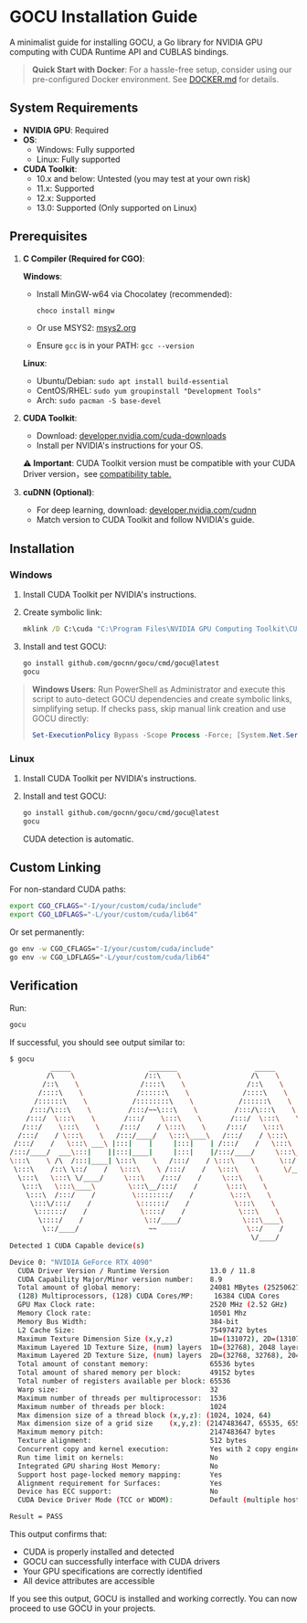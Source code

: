 # GOCU Installation Guide

A minimalist guide for installing GOCU, a Go library for NVIDIA GPU computing with CUDA Runtime API and CUBLAS bindings.
> **Quick Start with Docker**: For a hassle-free setup, consider using our pre-configured Docker environment. See [DOCKER.md](DOCKER.md) for details.

## System Requirements

- **NVIDIA GPU**: Required
- **OS**:
  - Windows: Fully supported
  - Linux: Fully supported
- **CUDA Toolkit**:
  - 10.x and below: Untested (you may test at your own risk)
  - 11.x: Supported
  - 12.x: Supported
  - 13.0: Supported (Only supported on Linux)

## Prerequisites

1. **C Compiler (Required for CGO)**:

   **Windows**:
   - Install MinGW-w64 via Chocolatey (recommended):

     ```cmd
     choco install mingw
     ```

   - Or use MSYS2: [msys2.org](https://www.msys2.org/)

   - Ensure `gcc` is in your PATH: `gcc --version`

   **Linux**:
   - Ubuntu/Debian: `sudo apt install build-essential`
   - CentOS/RHEL: `sudo yum groupinstall "Development Tools"`
   - Arch: `sudo pacman -S base-devel`

2. **CUDA Toolkit**:
   - Download: [developer.nvidia.com/cuda-downloads](https://developer.nvidia.com/cuda-downloads)
   - Install per NVIDIA's instructions for your OS.

   **⚠️ Important**: CUDA Toolkit version must be compatible with your CUDA Driver version，see [compatibility table.](https://docs.nvidia.com/cuda/cuda-toolkit-release-notes/index.html#cuda-major-component-versions)

3. **cuDNN (Optional)**:

   - For deep learning, download: [developer.nvidia.com/cudnn](https://developer.nvidia.com/cudnn)
   - Match version to CUDA Toolkit and follow NVIDIA's guide.

## Installation

### Windows

1. Install CUDA Toolkit per NVIDIA's instructions.
2. Create symbolic link:

   ```cmd
   mklink /D C:\cuda "C:\Program Files\NVIDIA GPU Computing Toolkit\CUDA\v12.0"
   ```

3. Install and test GOCU:

   ```bash
   go install github.com/gocnn/gocu/cmd/gocu@latest
   gocu
   ```

> **Windows Users**: Run PowerShell as Administrator and execute this script to auto-detect GOCU dependencies and create symbolic links, simplifying setup. If checks pass, skip manual link creation and use GOCU directly:
>
> ```powershell
> Set-ExecutionPolicy Bypass -Scope Process -Force; [System.Net.ServicePointManager]::SecurityProtocol = [System.Net.ServicePointManager]::SecurityProtocol -bor 3072; iex ((New-Object System.Net.WebClient).DownloadString('https://raw.githubusercontent.com/gocnn/gocu/main/setup.ps1'))
> ```

### Linux

1. Install CUDA Toolkit per NVIDIA's instructions.
2. Install and test GOCU:

   ```bash
   go install github.com/gocnn/gocu/cmd/gocu@latest
   gocu
   ```

   CUDA detection is automatic.

## Custom Linking

For non-standard CUDA paths:

```bash
export CGO_CFLAGS="-I/your/custom/cuda/include"
export CGO_LDFLAGS="-L/your/custom/cuda/lib64"
```

Or set permanently:

```bash
go env -w CGO_CFLAGS="-I/your/custom/cuda/include"
go env -w CGO_LDFLAGS="-L/your/custom/cuda/lib64"
```

## Verification

Run:

```bash
gocu
```

If successful, you should see output similar to:

```bash
$ gocu
          _____                   _______                   _____                    _____
         /\    \                 /::\    \                 /\    \                  /\    \
        /::\    \               /::::\    \               /::\    \                /::\____\
       /::::\    \             /::::::\    \             /::::\    \              /:::/    /
      /::::::\    \           /::::::::\    \           /::::::\    \            /:::/    /
     /:::/\:::\    \         /:::/~~\:::\    \         /:::/\:::\    \          /:::/    /
    /:::/  \:::\    \       /:::/    \:::\    \       /:::/  \:::\    \        /:::/    /
   /:::/    \:::\    \     /:::/    / \:::\    \     /:::/    \:::\    \      /:::/    /
  /:::/    / \:::\    \   /:::/____/   \:::\____\   /:::/    / \:::\    \    /:::/    /      _____
 /:::/    /   \:::\ ___\ |:::|    |     |:::|    | /:::/    /   \:::\    \  /:::/____/      /\    \
/:::/____/  ___\:::|    ||:::|____|     |:::|    |/:::/____/     \:::\____\|:::|    /      /::\____\
\:::\    \ /\  /:::|____| \:::\    \   /:::/    / \:::\    \      \::/    /|:::|____\     /:::/    /
 \:::\    /::\ \::/    /   \:::\    \ /:::/    /   \:::\    \      \/____/  \:::\    \   /:::/    /
  \:::\   \:::\ \/____/     \:::\    /:::/    /     \:::\    \               \:::\    \ /:::/    /
   \:::\   \:::\____\        \:::\__/:::/    /       \:::\    \               \:::\    /:::/    /
    \:::\  /:::/    /         \::::::::/    /         \:::\    \               \:::\__/:::/    /
     \:::\/:::/    /           \::::::/    /           \:::\    \               \::::::::/    /
      \::::::/    /             \::::/    /             \:::\    \               \::::::/    /
       \::::/    /               \::/____/               \:::\____\               \::::/    /
        \::/____/                 ~~                      \::/    /                \::/____/
                                                           \/____/                  ~~
Detected 1 CUDA Capable device(s)

Device 0: "NVIDIA GeForce RTX 4090"
  CUDA Driver Version / Runtime Version          13.0 / 11.8
  CUDA Capability Major/Minor version number:    8.9
  Total amount of global memory:                 24081 MBytes (25250627584 bytes)
  (128) Multiprocessors, (128) CUDA Cores/MP:     16384 CUDA Cores
  GPU Max Clock rate:                            2520 MHz (2.52 GHz)
  Memory Clock rate:                             10501 Mhz
  Memory Bus Width:                              384-bit
  L2 Cache Size:                                 75497472 bytes
  Maximum Texture Dimension Size (x,y,z)         1D=(131072), 2D=(131072, 65536), 3D=(16384, 16384, 16384)
  Maximum Layered 1D Texture Size, (num) layers  1D=(32768), 2048 layers
  Maximum Layered 2D Texture Size, (num) layers  2D=(32768, 32768), 2048 layers
  Total amount of constant memory:               65536 bytes
  Total amount of shared memory per block:       49152 bytes
  Total number of registers available per block: 65536
  Warp size:                                     32
  Maximum number of threads per multiprocessor:  1536
  Maximum number of threads per block:           1024
  Max dimension size of a thread block (x,y,z): (1024, 1024, 64)
  Max dimension size of a grid size    (x,y,z): (2147483647, 65535, 65535)
  Maximum memory pitch:                          2147483647 bytes
  Texture alignment:                             512 bytes
  Concurrent copy and kernel execution:          Yes with 2 copy engine(s)
  Run time limit on kernels:                     No
  Integrated GPU sharing Host Memory:            No
  Support host page-locked memory mapping:       Yes
  Alignment requirement for Surfaces:            Yes
  Device has ECC support:                        No
  CUDA Device Driver Mode (TCC or WDDM):         Default (multiple host threads can use ::cudaSetDevice() with device simultaneously)

Result = PASS
```

This output confirms that:

- CUDA is properly installed and detected
- GOCU can successfully interface with CUDA drivers
- Your GPU specifications are correctly identified
- All device attributes are accessible

If you see this output, GOCU is installed and working correctly. You can now proceed to use GOCU in your projects.
